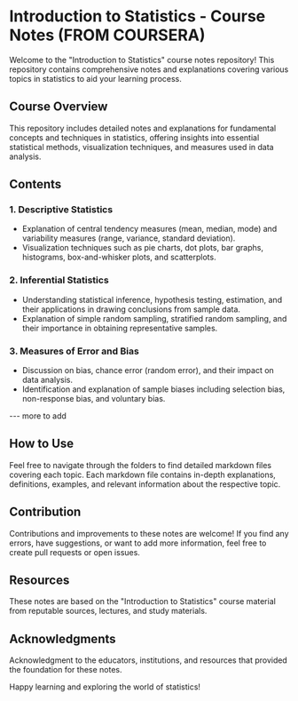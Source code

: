 # Introduction to Statistics - Course Notes (FROM COURSERA)

Welcome to the "Introduction to Statistics" course notes repository! This repository contains comprehensive notes and explanations covering various topics in statistics to aid your learning process.

## Course Overview

This repository includes detailed notes and explanations for fundamental concepts and techniques in statistics, offering insights into essential statistical methods, visualization techniques, and measures used in data analysis.

## Contents

### 1. Descriptive Statistics
- Explanation of central tendency measures (mean, median, mode) and variability measures (range, variance, standard deviation).
- Visualization techniques such as pie charts, dot plots, bar graphs, histograms, box-and-whisker plots, and scatterplots.
  
### 2. Inferential Statistics
- Understanding statistical inference, hypothesis testing, estimation, and their applications in drawing conclusions from sample data.
- Explanation of simple random sampling, stratified random sampling, and their importance in obtaining representative samples.

### 3. Measures of Error and Bias
- Discussion on bias, chance error (random error), and their impact on data analysis.
- Identification and explanation of sample biases including selection bias, non-response bias, and voluntary bias.

--- more to add

## How to Use

Feel free to navigate through the folders to find detailed markdown files covering each topic. Each markdown file contains in-depth explanations, definitions, examples, and relevant information about the respective topic.

## Contribution

Contributions and improvements to these notes are welcome! If you find any errors, have suggestions, or want to add more information, feel free to create pull requests or open issues.

## Resources

These notes are based on the "Introduction to Statistics" course material from reputable sources, lectures, and study materials.

## Acknowledgments

Acknowledgment to the educators, institutions, and resources that provided the foundation for these notes.

Happy learning and exploring the world of statistics!
